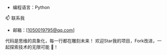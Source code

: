 
 
- 编程语言：Python
 
📫 联系我
 
- 邮箱：[1050019795@qq.com]
 
 
 
代码是思维的具象化，每一行都在雕刻未来！
欢迎Star我的项目，Fork改进，一起探索技术的无限可能 🌌！
<!---
Catcher-007/Catcher-007 is a ✨ special ✨ repository because its `README.md` (this file) appears on your GitHub profile.
You can click the Preview link to take a look at your changes.
--->
